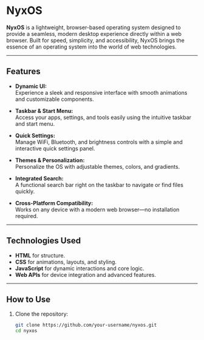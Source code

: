 # NyxOS

**NyxOS** is a lightweight, browser-based operating system designed to provide a seamless, modern desktop experience directly within a web browser. Built for speed, simplicity, and accessibility, NyxOS brings the essence of an operating system into the world of web technologies.

---

## Features

- **Dynamic UI:**  
  Experience a sleek and responsive interface with smooth animations and customizable components.

- **Taskbar & Start Menu:**  
  Access your apps, settings, and tools easily using the intuitive taskbar and start menu.

- **Quick Settings:**  
  Manage WiFi, Bluetooth, and brightness controls with a simple and interactive quick settings panel.

- **Themes & Personalization:**  
  Personalize the OS with adjustable themes, colors, and gradients.

- **Integrated Search:**  
  A functional search bar right on the taskbar to navigate or find files quickly.

- **Cross-Platform Compatibility:**  
  Works on any device with a modern web browser—no installation required.

---

## Technologies Used

- **HTML** for structure.  
- **CSS** for animations, layouts, and styling.  
- **JavaScript** for dynamic interactions and core logic.  
- **Web APIs** for device integration and advanced features.

---

## How to Use

1. Clone the repository:
   ```bash
   git clone https://github.com/your-username/nyxos.git
   cd nyxos
